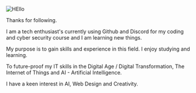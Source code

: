 ![HEllo](https://github.com/AAbella7529/AAbella7529/assets/158771536/93de5ed6-9ca2-448a-924c-90841e84172c) 


Thanks for following. 

I am a tech enthusiast's currently using Github and Discord for my coding and cyber security course and I am learning new things.

My purpose is to gain skills and experience in this field. I enjoy studying and learning.

To future-proof my IT skills in the Digital Age / Digital Transformation, The Internet of Things and AI - Artificial Intelligence.

I have a keen interest in AI, Web Design and Creativity. 




